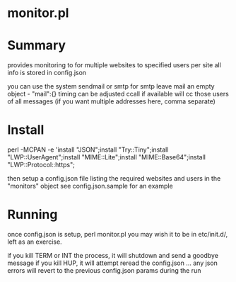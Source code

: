 # monitor.pl

# Summary
provides monitoring to for multiple websites to specified users per site
all info is stored in config.json

you can use the system sendmail or smtp
for smtp leave mail an empty object -  "mail":{}
timing can be adjusted
ccall if available will cc those users of all messages (if you want multiple addresses here, comma separate)

# Install

perl -MCPAN -e 'install \"JSON\";install \"Try::Tiny\";install \"LWP::UserAgent\";install \"MIME::Lite\";install \"MIME::Base64\";install \"LWP::Protocol::https\";

then setup a config.json file listing the required websites and users in the "monitors" object
see config.json.sample for an example

# Running

once config.json is setup, perl monitor.pl
you may wish it to be in etc/init.d/, left as an exercise.

if you kill TERM or INT the process, it will shutdown and send a goodbye message
if you kill HUP, it will attempt reread the config.json ... any json errors will revert to the previous config.json params during the run
